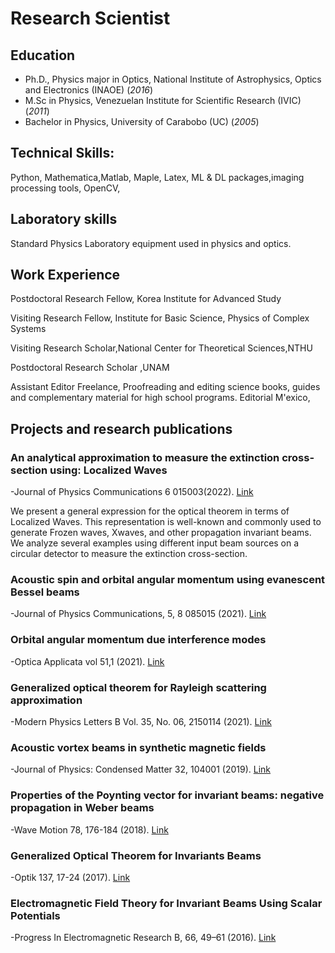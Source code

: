 # Research Scientist

## Education
- Ph.D., Physics major in Optics, National Institute of Astrophysics, Optics and Electronics (INAOE) (_2016_)
- M.Sc in Physics, Venezuelan Institute for Scientific Research  (IVIC) (_2011_)
- Bachelor in Physics,  University of Carabobo (UC) (_2005_)

## Technical Skills: 
Python, Mathematica,Matlab, Maple, Latex, ML & DL packages,imaging processing tools, OpenCV,
## Laboratory skills
Standard Physics Laboratory equipment used in physics and optics.

## Work Experience

Postdoctoral Research Fellow,  Korea Institute for Advanced Study

Visiting Research Fellow, Institute for Basic Science, Physics of Complex Systems

Visiting Research  Scholar,National Center for Theoretical Sciences,NTHU

Postdoctoral Research Scholar ,UNAM

Assistant Editor Freelance, Proofreading  and editing science books, guides and complementary material for high school programs.
Editorial M\'exico,



## Projects and   research publications
### An analytical approximation to measure the extinction cross-section using: Localized Waves
-Journal of Physics Communications 6 015003(2022).
[Link](https://iopscience.iop.org/article/10.1088/2399-6528/ac3ec4)

We present a general expression for the optical theorem in terms of Localized Waves. This representation is well-known and commonly used to generate Frozen waves, Xwaves, and other propagation invariant beams. We analyze several examples using different input beam sources on a circular detector to measure the extinction cross-section.


### Acoustic spin and  orbital angular momentum  using  evanescent Bessel beams
-Journal of Physics Communications,  5, 8 085015 (2021).
[Link](https://iopscience.iop.org/article/10.1088/2399-6528/ac1e24/meta)

### Orbital angular momentum  due interference modes
-Optica Applicata  vol 51,1 (2021).
[Link](https://opticaapplicata.pwr.edu.pl/files/pdf/2021/no1/optappl_5101p59.pdf) 


### Generalized optical theorem for Rayleigh scattering approximation
-Modern Physics Letters B Vol. 35, No. 06, 2150114 (2021).
[Link](https://doi.org/10.1142/S0217984921501141) 

### Acoustic vortex beams in synthetic magnetic fields
-Journal of Physics: Condensed Matter 32, 104001 (2019).
[Link](https://iopscience.iop.org/article/10.1088/1361-648X/ab55f4) 

### Properties of the Poynting vector for invariant beams: negative 	propagation in Weber beams
-Wave Motion 78,  176-184  (2018).
[Link](https://www.sciencedirect.com/science/article/pii/S0165212518300441)

### Generalized Optical Theorem for Invariants Beams
-Optik 137, 17-24 (2017).
[Link](https://www.sciencedirect.com/science/article/pii/S0030402617302127)

### Electromagnetic Field Theory for Invariant Beams Using Scalar Potentials
-Progress In Electromagnetic Research B, 66, 49–61 (2016).
[Link](https://www.jpier.org/pierb/pier.php?paper=15123102)







